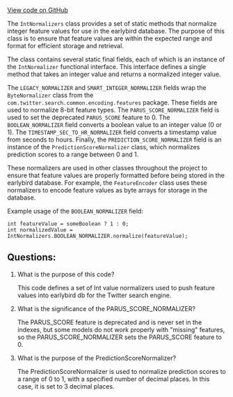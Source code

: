 [View code on GitHub](https://github.com/misbahsy/the-algorithm/src/java/com/twitter/search/common/relevance/features/IntNormalizers.java)

The `IntNormalizers` class provides a set of static methods that normalize integer feature values for use in the earlybird database. The purpose of this class is to ensure that feature values are within the expected range and format for efficient storage and retrieval. 

The class contains several static final fields, each of which is an instance of the `IntNormalizer` functional interface. This interface defines a single method that takes an integer value and returns a normalized integer value. 

The `LEGACY_NORMALIZER` and `SMART_INTEGER_NORMALIZER` fields wrap the `ByteNormalizer` class from the `com.twitter.search.common.encoding.features` package. These fields are used to normalize 8-bit feature types. The `PARUS_SCORE_NORMALIZER` field is used to set the deprecated `PARUS_SCORE` feature to 0. The `BOOLEAN_NORMALIZER` field converts a boolean value to an integer value (0 or 1). The `TIMESTAMP_SEC_TO_HR_NORMALIZER` field converts a timestamp value from seconds to hours. Finally, the `PREDICTION_SCORE_NORMALIZER` field is an instance of the `PredictionScoreNormalizer` class, which normalizes prediction scores to a range between 0 and 1. 

These normalizers are used in other classes throughout the project to ensure that feature values are properly formatted before being stored in the earlybird database. For example, the `FeatureEncoder` class uses these normalizers to encode feature values as byte arrays for storage in the database. 

Example usage of the `BOOLEAN_NORMALIZER` field:
```
int featureValue = someBoolean ? 1 : 0;
int normalizedValue = IntNormalizers.BOOLEAN_NORMALIZER.normalize(featureValue);
```
## Questions: 
 1. What is the purpose of this code?
    
    This code defines a set of Int value normalizers used to push feature values into earlybird db for the Twitter search engine.

2. What is the significance of the PARUS_SCORE_NORMALIZER?
    
    The PARUS_SCORE feature is deprecated and is never set in the indexes, but some models do not work properly with "missing" features, so the PARUS_SCORE_NORMALIZER sets the PARUS_SCORE feature to 0.

3. What is the purpose of the PredictionScoreNormalizer?
    
    The PredictionScoreNormalizer is used to normalize prediction scores to a range of 0 to 1, with a specified number of decimal places. In this case, it is set to 3 decimal places.